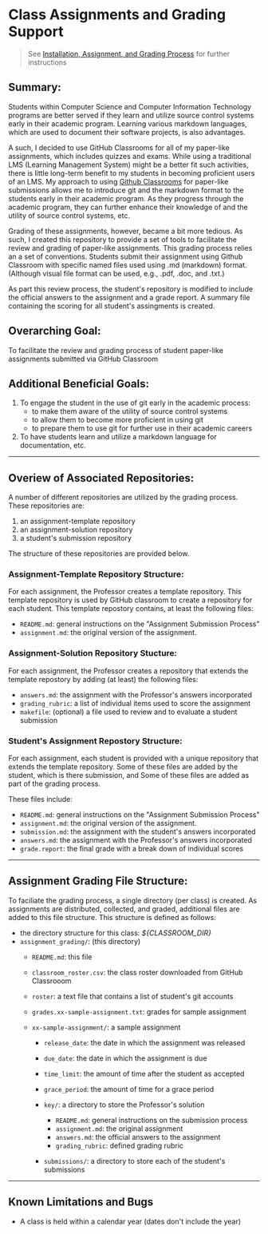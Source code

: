 # Class Assignments and Grading Support

> See [Installation, Assignment, and Grading Process](https://github.com/smf-steve/assignment-grading/blob/main/process.md) for further instructions

## Summary:
Students within Computer Science and Computer Information Technology programs are better served if they learn and utilize source control systems early in their academic program. Learning various markdown languages, which are used to document their software projects, is also advantages.

A such, I decided to use GitHub Classrooms for all of my paper-like assignments, which includes quizzes and exams. While using a traditional LMS (Learning Management System) might be a better fit such activities, there is little long-term benefit to my students in becoming proficient users of an LMS. My approach to using [Github Classrooms](https://classroom.github.com) for paper-like submissions allows me to introduce git and the markdown format to the students early in their academic program. As they progress through the academic program, they can further enhance their knowledge of and the utility of source control systems, etc.

Grading of these assignments, however, became a bit more tedious. As such, I created this repository to provide a set of tools to facilitate the review and grading of paper-like assignments. This grading process relies an a set of conventions. Students submit their assignment using Github Classroom with specific named files used using .md (markdown) format. (Although visual file format can be used, e.g., .pdf, .doc, and .txt.)

As part this review process, the student's repository is modified to include the official answers to the assignment and a grade report. A summary file containing the scoring for all student's assingments is created. 

## Overarching Goal:
To facilitate the review and grading process of student paper-like assignments submitted via GitHub Classroom 

## Additional Beneficial Goals:
  1. To engage the student in the use of git early in the academic process:
     * to make them aware of the utility of source control systems
     * to allow them to become more proficient in using git
     * to prepare them to use git for further use in their academic careers
  1. To have students learn and utilize a markdown language for documentation, etc.

---
## Overiew of Associated Repositories:
A number of different repositories are utilized by the grading process.  These repositories are:
  1. an assignment-template repository 
  1. an assignment-solution repository 
  1. a student's submission repository

The structure of these repositories are provided below.

### Assignment-Template Repository Structure:
For each assignment, the Professor creates a template repository.  This template repository is used by GitHub classroom to create a repository for each student.  This template repostory contains, at least the following files:
  * `README.md`: general instructions on the "Assignment Submission Process"
  * `assignment.md`: the original version of the assignment.


### Assignment-Solution Repository Stucture:
For each assignment, the Professor creates a repository that extends the template repostory by adding (at least) the following files:
  * `answers.md`: the assignment with the Professor's answers incorporated
  * `grading_rubric`: a list of individual items used to score the assignment
  * `makefile`: (optional) a file used to review and to evaluate a student submission

### Student's Assignment Repostory Structure:
For each assignment, each student is provided with a unique repository that extends the template repository.  Some of these files are added by the student, which is there submission, and Some of these files are added as part of the grading process.

These files include:
  * `README.md`: general instructions on the "Assignment Submission Process"
  * `assignment.md`: the original version of the assignment.
  * `submission.md`: the assignment with the student's answers incorporated
  * `answers.md`: the assignment with the Professor's answers incorporated
  * `grade.report`: the final grade with a break down of individual scores

---
## Assignment Grading File Structure:
To faciliate the grading process, a single directory (per class) is created.  As assignments are distributed, collected, and graded, additional files are added to this file structure.  This structure is defined as follows:
  * the directory structure for this class: *${CLASSROOM_DIR}*
  * `assignment_grading/`: (this directory)
    * `README.md`: this file 
    * `classroom_roster.csv`: the class roster downloaded from GitHub Classrooom
    * `roster`: a text file that contains a list of student's git accounts 
    * `grades.xx-sample-assignment.txt`: grades for sample assignment

    * `xx-sample-assignment/`: a sample assignment
      * `release_date`: the date in which the assignment was released
      * `due_date`: the date in which the assignment is due
      * `time_limit`: the amount of time after the student as accepted
      * `grace_period`: the amount of time for a grace period

      * `key/`: a directory to store the Professor's solution 
        * `README.md`: general instructions on the submission process
        * `assignment.md`: the original assignment
        * `answers.md`: the official answers to the assignment
        * `grading_rubric`: defined grading rubric
      * `submissions/`: a directory to store each of the student's submissions 


---
## Known Limitations and Bugs

   * A class is held within a calendar year (dates don't include the year)
